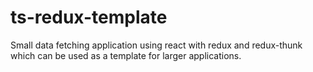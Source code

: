 # ts-redux-template
Small data fetching application using react with redux and redux-thunk which can be used as a template for larger applications.
